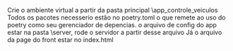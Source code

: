 Crie o ambiente virtual a partir da pasta principal \app_controle_veiculos
Todos os pacotes necesserio estão no poetry.toml o que remete ao uso do poetry como seu gerenciador de depencias.
o arquivo de config do app estar na pasta \server, rode o servidor a partir desse arquivo
Já o arquivo da page do front estar no index.html